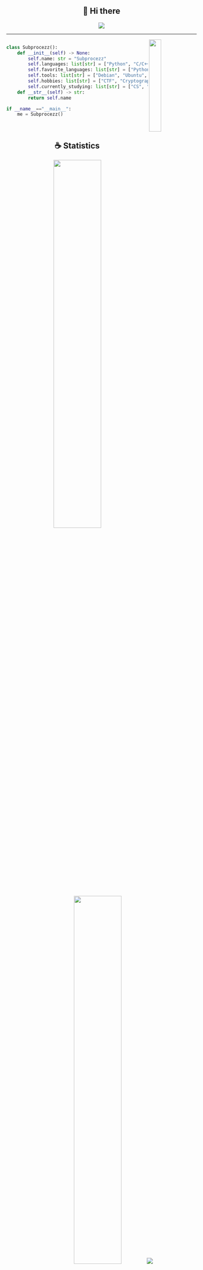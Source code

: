 <h2 align="center">👋 Hi there</h2>

<p align="center">
    <img src="https://komarev.com/ghpvc/?username=subprocezz&color=blueviolet"/>
</p>

<hr/>

<img align='right' src='https://avatars.githubusercontent.com/u/152661493?v=4' width='25%'>

```py

class Subprocezz():
    def __init__(self) -> None:
        self.name: str = "Subprocezz"
        self.languages: list[str] = ["Python", "C/C++", "Shell/Bash", "MySQL", "HTML", "CSS", "Javascript"]
        self.favorite_languages: list[str] = ["Python", "C/C++"]
        self.tools: list[str] = ["Debian", "Ubuntu", "git/github", "nvim", "VMware/VBox"]
        self.hobbies: list[str] = ["CTF", "Cryptography", "Chess", "Gaming", "Gym"]
        self.currently_studying: list[str] = ["CS", "Maths", "Cryptography"]
    def __str__(self) -> str:
        return self.name

if __name__=="__main__":
    me = Subprocezz()
``` 

</br>

<h2 align="center">☕ Statistics</h2>

<p align="center">
  <img height="50%" width="auto" src ="https://github-readme-stats.vercel.app/api?username=subprocezz&show_icons=true&count_private=true&theme=material-palenight&hide_border=true&hide=issues,contribs&bg_color=00000000">
  <img height="50%" width="auto" src ="https://github-readme-stats.vercel.app/api/top-langs/?username=subprocezz&layout=compact&hide_border=true&theme=material-palenight&bg_color=00000000&langs_count=6&hide=jupyter%20notebook,tex,css,php&exclude_repo=Pacman-AI">
  <img src ="https://github-readme-streak-stats.herokuapp.com?user=subprocezz&theme=material-palenight&hide_border=true&background=FFFFFF00">
</p>

<p align="center">
    <img src="https://github-profile-trophy.vercel.app/?username=subprocezz&theme=tokyonight"/>
</p>

</hr>
<p align="center" style="color: red">3cbf3b4fe5af4172cf95849c2cd6d3757139643b7155916d13444ed3d4cc9b2c</p>
